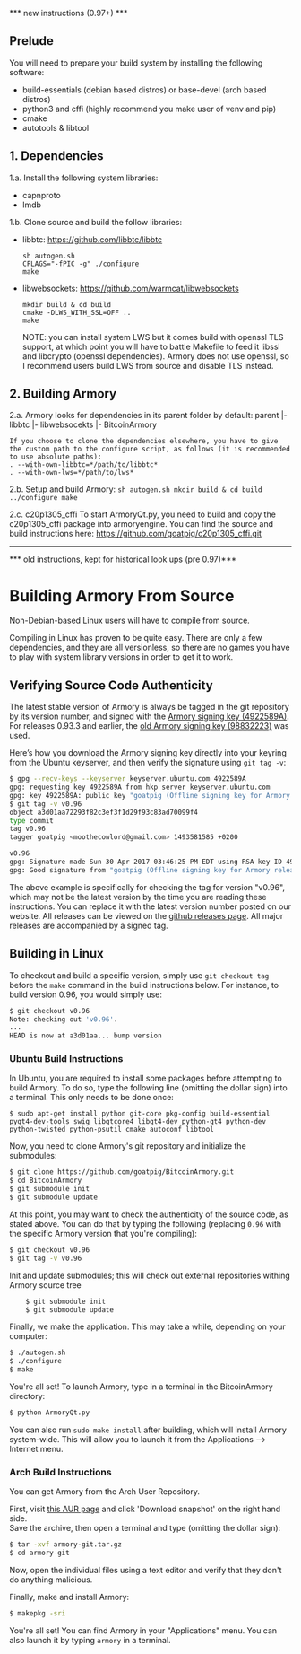 *** new instructions (0.97+) ***

## Prelude

You will need to prepare your build system by installing the following software:
- build-essentials (debian based distros) or base-devel (arch based distros)
- python3 and cffi (highly recommend you make user of venv and pip)
- cmake
- autotools & libtool

## 1. Dependencies

1.a. Install the following system libraries:
- capnproto
- lmdb

1.b. Clone source and build the follow libraries:
- libbtc: https://github.com/libbtc/libbtc
    ```
    sh autogen.sh
    CFLAGS="-fPIC -g" ./configure
    make
    ```

- libwebsockets: https://github.com/warmcat/libwebsockets
    ```
    mkdir build & cd build
    cmake -DLWS_WITH_SSL=OFF ..
    make
    ```

    NOTE: you can install system LWS but it comes build with openssl TLS support, at which point you will have to battle Makefile to feed it libssl and libcrypto (openssl dependencies). Armory does not use openssl, so I recommend users build LWS from source and disable TLS instead.

## 2. Building Armory

2.a. Armory looks for dependencies in its parent folder by default:
    parent
        |- libbtc
        |- libwebsocekts
        |- BitcoinArmory

    If you choose to clone the dependencies elsewhere, you have to give the custom path to the configure script, as follows (it is recommended to use absolute paths):
    . --with-own-libbtc=*/path/to/libbtc*
    . --with-own-lws=*/path/to/lws*

2.b. Setup and build Armory:
    ```
    sh autogen.sh
    mkdir build & cd build
    ../configure
    make
    ```

2.c. c20p1305_cffi
    To start ArmoryQt.py, you need to build and copy the c20p1305_cffi package into armoryengine.
    You can find the source and build instructions here: https://github.com/goatpig/c20p1305_cffi.git

------------------------------------------
*** old instructions, kept for historical look ups (pre 0.97)***

# Building Armory From Source

Non-Debian-based Linux users will have to compile from source.

Compiling in Linux has proven to be quite easy. There are only a few dependencies, and they are all versionless, so there are no games you have to play with system library versions in order to get it to work.

## Verifying Source Code Authenticity

The latest stable version of Armory is always be tagged in the git repository by its version number, and signed with the [Armory signing key (4922589A)](http://keyserver.ubuntu.com/pks/lookup?search=goatpig). For releases 0.93.3 and earlier, the [old Armory signing key (98832223)](http://keyserver.ubuntu.com/pks/lookup?search=Alan+Reiner) was used.

Here’s how you download the Armory signing key directly into your keyring from the Ubuntu keyserver, and then verify the signature using `git tag -v`:

~~~ bash
$ gpg --recv-keys --keyserver keyserver.ubuntu.com 4922589A
gpg: requesting key 4922589A from hkp server keyserver.ubuntu.com
gpg: key 4922589A: public key "goatpig (Offline signing key for Armory releases) <moothecowlord@gmail.com>" imported
$ git tag -v v0.96
object a3d01aa72293f82c3ef3f1d29f93c83ad70099f4
type commit
tag v0.96
tagger goatpig <moothecowlord@gmail.com> 1493581585 +0200

v0.96
gpg: Signature made Sun 30 Apr 2017 03:46:25 PM EDT using RSA key ID 4922589A
gpg: Good signature from "goatpig (Offline signing key for Armory releases) <moothecowlord@gmail.com>"
~~~


The above example is specifically for checking the tag for version "v0.96", which may not be the latest version by the time you are reading these instructions.  You can replace it with the latest version number posted on our website. All releases can be viewed on the [github releases page](https://github.com/goatpig/BitcoinArmory/releases). All major releases are accompanied by a signed tag.

## Building in Linux

To checkout and build a specific version, simply use `git checkout tag` before the `make` command in the build instructions below. For instance, to build version 0.96, you would simply use:

~~~ bash
$ git checkout v0.96
Note: checking out 'v0.96'.
...
HEAD is now at a3d01aa... bump version
~~~

### Ubuntu Build Instructions

In Ubuntu, you are required to install some packages before attempting to build Armory. To do so, type the following line (omitting the dollar sign) into a terminal. This only needs to be done once:

    $ sudo apt-get install python git-core pkg-config build-essential pyqt4-dev-tools swig libqtcore4 libqt4-dev python-qt4 python-dev python-twisted python-psutil cmake autoconf libtool

Now, you need to clone Armory's git repository and initialize the submodules:

~~~bash
$ git clone https://github.com/goatpig/BitcoinArmory.git
$ cd BitcoinArmory
$ git submodule init
$ git submodule update
~~~

At this point, you may want to check the authenticity of the source code, as stated above. You can do that by typing the following (replacing `0.96` with the specific Armory version that you're compiling):

~~~bash
$ git checkout v0.96
$ git tag -v v0.96
~~~

Init and update submodules; this will check out external repositories withing Armory source tree

~~~bash
    $ git submodule init
    $ git submodule update
~~~

Finally, we make the application. This may take a while, depending on your computer:

~~~bash
$ ./autogen.sh
$ ./configure
$ make
~~~

You're all set! To launch Armory, type in a terminal in the BitcoinArmory directory:

~~~bash
$ python ArmoryQt.py
~~~

You can also run `sudo make install` after building, which will install Armory system-wide. This will allow you to launch it from the Applications –> Internet menu.


### Arch Build Instructions

You can get Armory from the Arch User Repository.

First, visit [this AUR page](https://aur.archlinux.org/packages/armory-git/) and click 'Download snapshot' on the right hand side.  
Save the archive, then open a terminal and type (omitting the dollar sign):

~~~bash
$ tar -xvf armory-git.tar.gz
$ cd armory-git
~~~

Now, open the individual files using a text editor and verify that they don't do anything malicious.

Finally, make and install Armory:

~~~bash
$ makepkg -sri
~~~

You're all set! You can find Armory in your "Applications" menu. You can also launch it by typing `armory` in a terminal.
